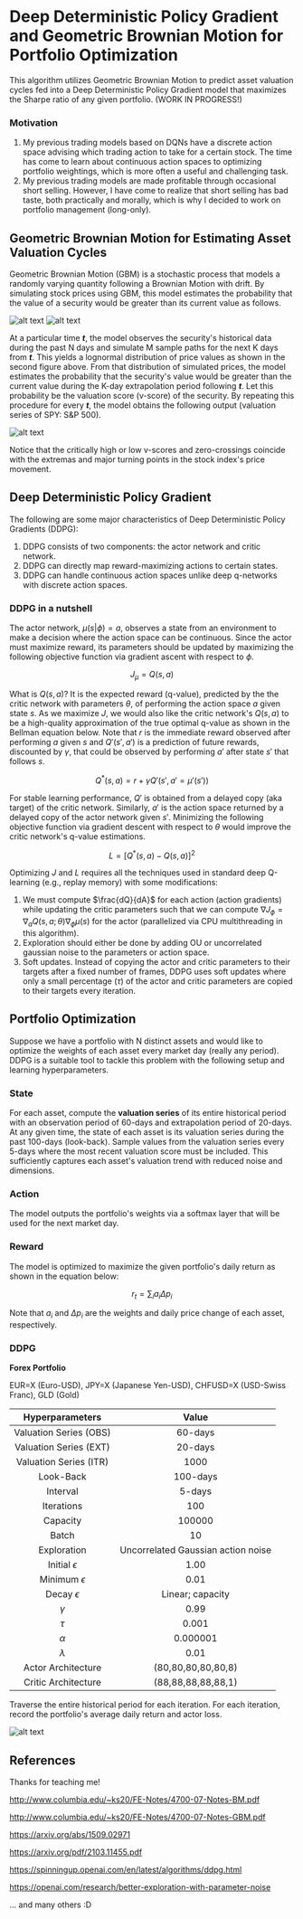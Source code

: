 # Deep Deterministic Policy Gradient and Geometric Brownian Motion for Portfolio Optimization

This algorithm utilizes Geometric Brownian Motion to predict asset valuation cycles fed into a Deep Deterministic Policy Gradient model that maximizes the Sharpe ratio of any given portfolio. (WORK IN PROGRESS!)

### Motivation

1) My previous trading models based on DQNs have a discrete action space advising which trading action to take for a certain stock. The time has come to learn about continuous action spaces to optimizing portfolio weightings, which is more often a useful and challenging task.
2) My previous trading models are made profitable through occasional short selling. However, I have come to realize that short selling has bad taste, both practically and morally, which is why I decided to work on portfolio management (long-only).

## Geometric Brownian Motion for Estimating Asset Valuation Cycles

Geometric Brownian Motion (GBM) is a stochastic process that models a randomly varying quantity following a Brownian Motion with drift. By simulating stock prices using GBM, this model estimates the probability that the value of a security would be greater than its current value as follows.

![alt text](https://github.com/junyoung-sim/ddpg-quant/blob/main/doc/sample_path.png)
![alt text](https://github.com/junyoung-sim/ddpg-quant/blob/main/doc/price_dist.png)

At a particular time ***t***, the model observes the security's historical data during the past N days and simulate M sample paths for the next K days from ***t***. This yields a lognormal distribution of price values as shown in the second figure above. From that distribution of simulated prices, the model estimates the probability that the security's value would be greater than the current value during the K-day extrapolation period following ***t***. Let this probability be the valuation score (v-score) of the security. By repeating this procedure for every ***t***, the model obtains the following output (valuation series of SPY: S&P 500).

![alt text](https://github.com/junyoung-sim/ddpg-quant/blob/main/doc/vscore.png)

Notice that the critically high or low v-scores and zero-crossings coincide with the extremas and major turning points in the stock index's price movement.

## Deep Deterministic Policy Gradient

The following are some major characteristics of Deep Deterministic Policy Gradients (DDPG):

1) DDPG consists of two components: the actor network and critic network.
2) DDPG can directly map reward-maximizing actions to certain states.
3) DDPG can handle continuous action spaces unlike deep q-networks with discrete action spaces.

### DDPG in a nutshell

The actor network, $\mu(s|\phi)=a$, observes a state from an environment to make a decision where the action space can be continuous. Since the actor must maximize reward, its parameters should be updated by maximizing the following objective function via gradient ascent with respect to $\phi$.

$$J_{\mu}=Q(s,a)$$

What is $Q(s,a)$? It is the expected reward (q-value), predicted by the the critic network with parameters $\theta$, of performing the action space $a$ given state $s$. As we maximize $J$, we would also like the critic network's $Q(s,a)$ to be a high-quality approximation of the true optimal q-value as shown in the Bellman equation below. Note that $r$ is the immediate reward observed after performing $a$ given $s$ and $Q'(s',a')$ is a prediction of future rewards, discounted by $\gamma$, that could be observed by performing $a'$ after state $s'$ that follows $s$.

$$Q^{*}(s,a)=r+{\gamma}Q'(s',a'=\mu'(s'))$$

For stable learning performance, $Q'$ is obtained from a delayed copy (aka target) of the critic network. Similarly, $a'$ is the action space returned by a delayed copy of the actor network given $s'$. Minimizing the following objective function via gradient descent with respect to $\theta$ would improve the critic network's q-value estimations.

$$L=[Q^{*}(s,a)-Q(s,a)]^2$$

Optimizing $J$ and $L$ requires all the techniques used in standard deep Q-learning (e.g., replay memory) with some modifications:

1) We must compute $\frac{dQ}{dA}$ for each action (action gradients) while updating the critic parameters such that we can compute $\nabla{J_\phi}=\nabla_{a}Q(s,a;\theta)\nabla_{\phi}\mu(s)$ for the actor (parallelized via CPU multithreading in this algorithm).
2) Exploration should either be done by adding OU or uncorrelated gaussian noise to the parameters or action space.
3) Soft updates. Instead of copying the actor and critic parameters to their targets after a fixed number of frames, DDPG uses soft updates where only a small percentage ($\tau$) of the actor and critic parameters are copied to their targets every iteration.

## Portfolio Optimization

Suppose we have a portfolio with N distinct assets and would like to optimize the weights of each asset every market day (really any period). DDPG is a suitable tool to tackle this problem with the following setup and learning hyperparameters.

### State

For each asset, compute the **valuation series** of its entire historical period with an observation period of 60-days and extrapolation period of 20-days. At any given time, the state of each asset is its valuation series during the past 100-days (look-back). Sample values from the valuation series every 5-days where the most recent valuation score must be included. This sufficiently captures each asset's valuation trend with reduced noise and dimensions.

### Action

The model outputs the portfolio's weights via a softmax layer that will be used for the next market day.

### Reward

The model is optimized to maximize the given portfolio's daily return as shown in the equation below:

$$r_t=\sum_{i} a_i \Delta{p_i}$$

Note that $a_i$ and $\Delta{p_i}$ are the weights and daily price change of each asset, respectively.

### DDPG

**Forex Portfolio**

EUR=X (Euro-USD), JPY=X (Japanese Yen-USD), CHFUSD=X (USD-Swiss Franc), GLD (Gold)

| Hyperparameters | Value |
|:---------------:|:-----:|
| Valuation Series (OBS) | 60-days |
| Valuation Series (EXT) | 20-days |
| Valuation Series (ITR) | 1000 |
| Look-Back | 100-days |
| Interval | 5-days |
| Iterations | 100 |
| Capacity | 100000 |
| Batch | 10 |
| Exploration | Uncorrelated Gaussian action noise |
| Initial $\epsilon$ | 1.00 |
| Minimum $\epsilon$ | 0.01 |
| Decay $\epsilon$ | Linear; capacity |
| $\gamma$ | 0.99 |
| $\tau$ | 0.001 |
| $\alpha$ | 0.000001 |
| $\lambda$ | 0.01 |
| Actor Architecture | (80,80,80,80,80,8) |
| Critic Architecture | (88,88,88,88,88,1) |

Traverse the entire historical period for each iteration. For each iteration, record the portfolio's average daily return and actor loss.

![alt text](https://github.com/junyoung-sim/ddpg-quant/blob/main/res/build.png)

## References

Thanks for teaching me!

http://www.columbia.edu/~ks20/FE-Notes/4700-07-Notes-BM.pdf

http://www.columbia.edu/~ks20/FE-Notes/4700-07-Notes-GBM.pdf

https://arxiv.org/abs/1509.02971

https://arxiv.org/pdf/2103.11455.pdf

https://spinningup.openai.com/en/latest/algorithms/ddpg.html

https://openai.com/research/better-exploration-with-parameter-noise

... and many others :D